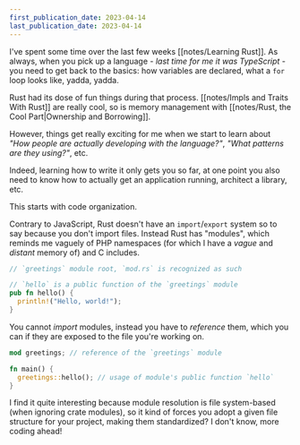 ```yaml
---
first_publication_date: 2023-04-14
last_publication_date: 2023-04-14
---
```


I've spent some time over the last few weeks [[notes/Learning Rust]]. As always, when you pick up a language *- last time for me it was TypeScript -* you need to get back to the basics: how variables are declared, what a `for` loop looks like, yadda, yadda.

Rust had its dose of fun things during that process. [[notes/Impls and Traits With Rust]] are really cool, so is memory management with [[notes/Rust, the Cool Part|Ownership and Borrowing]].

However, things get really exciting for me when we start to learn about *"How people are actually developing with the language?"*, *"What patterns are they using?"*, etc.

Indeed, learning how to write it only gets you so far, at one point you also need to know how to actually get an application running, architect a library, etc.

This starts with code organization.

Contrary to JavaScript, Rust doesn't have an `import`/`export` system so to say because you don't import files. Instead Rust has "modules", which reminds me vaguely of PHP namespaces (for which I have a *vague* and *distant* memory of) and C includes.
```rust [src/greetings/mod.rs]
// `greetings` module root, `mod.rs` is recognized as such

// `hello` is a public function of the `greetings` module
pub fn hello() {
  println!("Hello, world!");
}
```

You cannot *import* modules, instead you have to *reference* them, which you can if they are exposed to the file you're working on.
```rust [src/main.rs]
mod greetings; // reference of the `greetings` module

fn main() {
  greetings::hello(); // usage of module's public function `hello`
}
```

I find it quite interesting because module resolution is file system-based (when ignoring crate modules), so it kind of forces you adopt a given file structure for your project, making them standardized? I don't know, more coding ahead!
